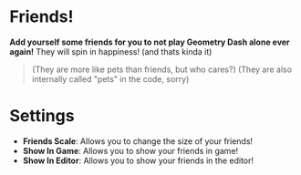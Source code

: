 # Friends!

**Add yourself some friends for you to not play Geometry Dash alone ever again!**
They will spin in happiness! (and thats kinda it)
>(They are more like pets than friends, but who cares?)
>(They are also internally called "pets" in the code, sorry)

# Settings
* **Friends Scale**: Allows you to change the size of your friends!
* **Show In Game**: Allows you to show your friends in game!
* **Show In Editor**: Allows you to show your friends in the editor!